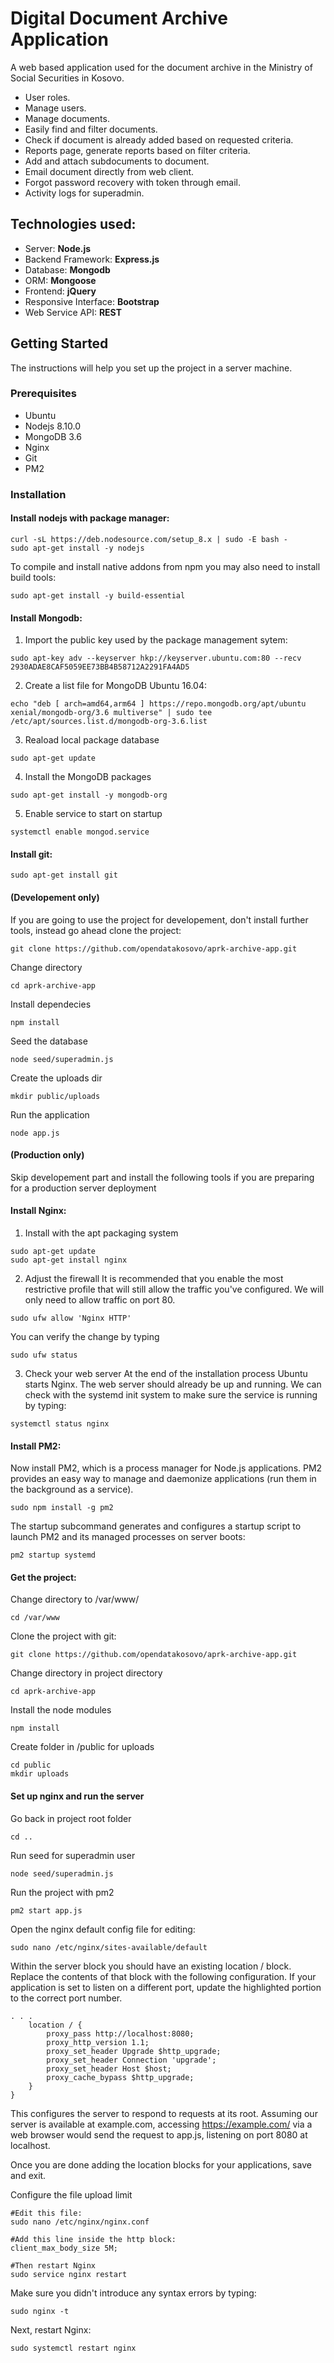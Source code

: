 # Digital Document Archive Application

A web based application used for the document archive in the Ministry of Social Securities in Kosovo.

- User roles.
- Manage users.
- Manage documents.
- Easily find and filter documents.
- Check if document is already added based on requested criteria.
- Reports page, generate reports based on filter criteria.
- Add and attach subdocuments to document.
- Email document directly from web client.
- Forgot password recovery with token through email.
- Activity logs for superadmin.

## Technologies used:
 * Server: **Node.js**
 * Backend Framework: **Express.js**
 * Database: **Mongodb**
 * ORM: **Mongoose**
 * Frontend: **jQuery**
 * Responsive Interface: **Bootstrap**
 * Web Service API: **REST**

## Getting Started
The instructions will help you set up the project in a server machine.

### Prerequisites
 * Ubuntu
 * Nodejs 8.10.0
 * MongoDB 3.6
 * Nginx
 * Git
 * PM2

### Installation

#### Install nodejs with package manager:
```
curl -sL https://deb.nodesource.com/setup_8.x | sudo -E bash -
sudo apt-get install -y nodejs
```

To compile and install native addons from npm you may also need to install build tools:
```
sudo apt-get install -y build-essential
```

#### Install Mongodb:
1. Import the public key used by the package management sytem:
```
sudo apt-key adv --keyserver hkp://keyserver.ubuntu.com:80 --recv 2930ADAE8CAF5059EE73BB4B58712A2291FA4AD5
```

2. Create a list file for MongoDB
Ubuntu 16.04:
```
echo "deb [ arch=amd64,arm64 ] https://repo.mongodb.org/apt/ubuntu xenial/mongodb-org/3.6 multiverse" | sudo tee /etc/apt/sources.list.d/mongodb-org-3.6.list
```

3. Reaload local package database
```
sudo apt-get update
```

4. Install the MongoDB packages
```
sudo apt-get install -y mongodb-org
```

5. Enable service to start on startup
```
systemctl enable mongod.service
```

#### Install git:
```
sudo apt-get install git
```

#### (Developement only)
If you are going to use the project for developement, don't install further tools, instead go ahead clone the project:
```
git clone https://github.com/opendatakosovo/aprk-archive-app.git
```

Change directory
```
cd aprk-archive-app
```
Install dependecies
```
npm install
```
Seed the database
```
node seed/superadmin.js
```
Create the uploads dir
```
mkdir public/uploads
```
Run the application
```
node app.js
```

#### (Production only)
Skip developement part and install the following tools if you are preparing for a production server deployment
#### Install Nginx:
1. Install with the apt packaging system
```
sudo apt-get update
sudo apt-get install nginx
```

2. Adjust the firewall
It is recommended that you enable the most restrictive profile that will still allow the traffic you've configured. We will only need to allow traffic on port 80.
```
sudo ufw allow 'Nginx HTTP'
```
You can verify the change by typing
```
sudo ufw status
```

3. Check your web server
At the end of the installation process Ubuntu starts Nginx. The web server should already be up and running.
We can check with the systemd init system to make sure the service is running by typing:
```
systemctl status nginx
```


#### Install PM2:
Now install PM2, which is a process manager for Node.js applications. PM2 provides an easy way to manage and daemonize applications (run them in the background as a service).
```
sudo npm install -g pm2
```

The startup subcommand generates and configures a startup script to launch PM2 and its managed processes on server boots:
```
pm2 startup systemd
```



#### Get the project:
Change directory to /var/www/
```
cd /var/www
```

Clone the project with git:
```
git clone https://github.com/opendatakosovo/aprk-archive-app.git
```

Change directory in project directory
```
cd aprk-archive-app
```

Install the node modules
```
npm install
```

Create folder in /public for uploads
```
cd public
mkdir uploads
```


#### Set up nginx and run the server
Go back in project root folder
```
cd ..
```

Run seed for superadmin user
```
node seed/superadmin.js
```

Run the project with pm2
```
pm2 start app.js
```

Open the nginx default config file for editing:
```
sudo nano /etc/nginx/sites-available/default
```

Within the server block you should have an existing location / block. Replace the contents of that block with the following configuration. If your application is set to listen on a different port, update the highlighted portion to the correct port number.

```
. . .
    location / {
        proxy_pass http://localhost:8080;
        proxy_http_version 1.1;
        proxy_set_header Upgrade $http_upgrade;
        proxy_set_header Connection 'upgrade';
        proxy_set_header Host $host;
        proxy_cache_bypass $http_upgrade;
    }
}

```

This configures the server to respond to requests at its root. Assuming our server is available at example.com, accessing https://example.com/ via a web browser would send the request to app.js, listening on port 8080 at localhost.

Once you are done adding the location blocks for your applications, save and exit.

Configure the file upload limit
```
#Edit this file:
sudo nano /etc/nginx/nginx.conf

#Add this line inside the http block:
client_max_body_size 5M;

#Then restart Nginx
sudo service nginx restart
```

Make sure you didn't introduce any syntax errors by typing:
```
sudo nginx -t
```

Next, restart Nginx:
```
sudo systemctl restart nginx
```










